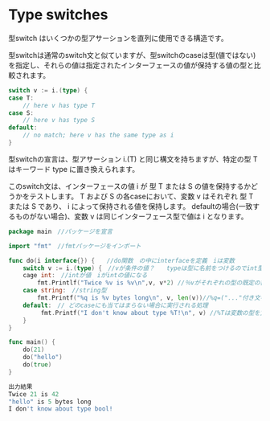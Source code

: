 # Type switches

型switch はいくつかの型アサーションを直列に使用できる構造です。

型switchは通常のswitch文と似ていますが、型switchのcaseは型(値ではない)を指定し、それらの値は指定されたインターフェースの値が保持する値の型と比較されます。<br>

```go
switch v := i.(type) {
case T:
    // here v has type T
case S:
    // here v has type S
default:
    // no match; here v has the same type as i
}
```

型switchの宣言は、型アサーション i.(T) と同じ構文を持ちますが、特定の型 T はキーワード type に置き換えられます。

このswitch文は、インターフェースの値 i が 型 T または S の値を保持するかどうかをテストします。 T および S の各caseにおいて、変数 v はそれぞれ 型 T または S であり、 i によって保持される値を保持します。 defaultの場合(一致するものがない場合)、変数 v は同じインターフェース型で値は i となります。<br>

```go
package main　//パッケージを宣言

import "fmt"　//fmtパッケージをインポート

func do(i interface{}) {　　//do関数　の中にinterfaceを定義　iは変数
    switch v := i.(type) {　//vが条件の値？　　typeは型に名前をつけるのでint型
    cage int:　//intが値　iがintの値になる　
        fmt.Printlf("Twice %v is %v\n",v, v*2) //％vがそれぞれの型の既定の書式で表示なのでTwice ２１is 42(v*2なので２１*２)
    case string:　//string型　
        fmt.Printf("%q is %v bytes long\n", v, len(v))//%q=("..."付き文字列) 書いてあることはわかるが５はどこからきた？
    default:　// どのcaseにも当てはまらない場合に実行される処理
         fmt.Printf("I don't know about type %T!\n", v) //%Tは変数の型を文字列で表示　bool型
	}
}

func main() {
    do(21)
    do("hello")
    do(true)
}

出力結果
Twice 21 is 42
"hello" is 5 bytes long
I don't know about type bool!
```
